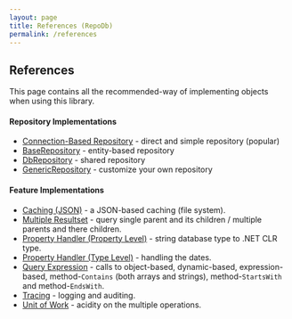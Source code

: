 ```yaml
---
layout: page
title: References (RepoDb)
permalink: /references
---
```


## References

This page contains all the recommended-way of implementing objects when using this library.

#### Repository Implementations

- [Connection-Based Repository](/reference/connectionrepository) - direct and simple repository (popular)
- [BaseRepository](/reference/baserepository) - entity-based repository
- [DbRepository](/reference/dbrepository) - shared repository
- [GenericRepository](/reference/genericrepository) - customize your own repository

#### Feature Implementations

- [Caching (JSON)](/reference/jsoncache) - a JSON-based caching (file system).
- [Multiple Resultset](/reference/multipleresultset) - query single parent and its children / multiple parents and there children.
- [Property Handler (Property Level)](/reference/propertyhandlerpropertylevel) - string database type to .NET CLR type.
- [Property Handler (Type Level)](/reference/propertyhandlertypelevel) - handling the dates.
- [Query Expression]() - calls to object-based, dynamic-based, expression-based, method-`Contains` (both arrays and strings), method-`StartsWith` and method-`EndsWith`.
- [Tracing](/reference/trace) - logging and auditing.
- [Unit of Work](/reference/unitofwork) - acidity on the multiple operations.
